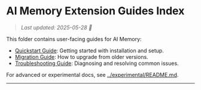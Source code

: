 # AI Memory Extension Guides Index

> _Last updated: 2025-05-28 🐹_

This folder contains user-facing guides for AI Memory:

- [Quickstart Guide](./QUICKSTART.md): Getting started with installation and setup.
- [Migration Guide](./MIGRATION_GUIDE.md): How to upgrade from older versions.
- [Troubleshooting Guide](./TROUBLESHOOTING.md): Diagnosing and resolving common issues.

For advanced or experimental docs, see [../experimental/README.md](../experimental/README.md).

---
